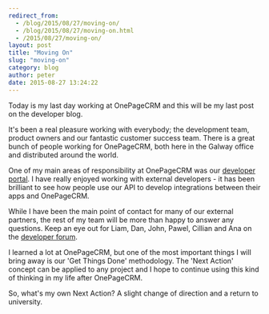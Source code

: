 ```yaml
---
redirect_from:
  - /blog/2015/08/27/moving-on/
  - /blog/2015/08/27/moving-on.html
  - /2015/08/27/moving-on/
layout: post
title: "Moving On"
slug: "moving-on"
category: blog
author: peter
date: 2015-08-27 13:24:22
---
```


Today is my last day working at OnePageCRM and this will be my last post on the developer blog.

It's been a real pleasure working with everybody; the development team, product owners and our fantastic customer success team.
There is a great bunch of people working for OnePageCRM, both here in the Galway office and distributed around the world.

One of my main areas of responsibility at OnePageCRM was our [developer portal][1].
I have really enjoyed working with external developers - it has been brilliant to see how people use our API to develop integrations between their apps and OnePageCRM.

While I have been the main point of contact for many of our external partners, the rest of my team will be more than happy to answer any questions. Keep an eye out for Liam, Dan, John, Pawel, Cillian and Ana on the [developer forum][2].

I learned a lot at OnePageCRM, but one of the most important things I will bring away is our 'Get Things Done' methodology.
The 'Next Action' concept can be applied to any project and I hope to continue using this kind of thinking in my life after OnePageCRM.

So, what's my own Next Action? A slight change of direction and a return to university.


  [1]: http://developer.onepagecrm.com
  [2]: http://forum.developer.onepagecrm.com
